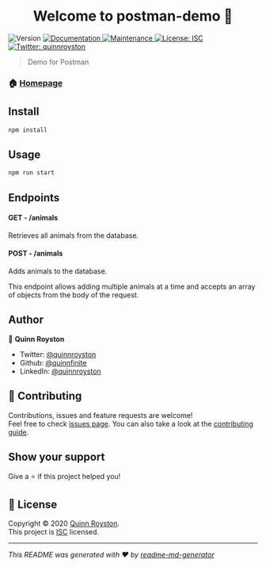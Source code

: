 <h1 align="center">Welcome to postman-demo 👋</h1>
<p>
  <img alt="Version" src="https://img.shields.io/badge/version-1.0.0-blue.svg?cacheSeconds=2592000" />
  <a href="https://github.com/quinnfinite/postman-demo#readme" target="_blank">
    <img alt="Documentation" src="https://img.shields.io/badge/documentation-yes-brightgreen.svg" />
  </a>
  <a href="https://github.com/quinnfinite/postman-demo/graphs/commit-activity" target="_blank">
    <img alt="Maintenance" src="https://img.shields.io/badge/Maintained%3F-yes-green.svg" />
  </a>
  <a href="https://github.com/quinnfinite/postman-demo/blob/master/LICENSE" target="_blank">
    <img alt="License: ISC" src="https://img.shields.io/github/license/quinnfinite/postman-demo" />
  </a>
  <a href="https://twitter.com/quinnroyston" target="_blank">
    <img alt="Twitter: quinnroyston" src="https://img.shields.io/twitter/follow/quinnroyston.svg?style=social" />
  </a>
</p>

> Demo for Postman

### 🏠 [Homepage](https://github.com/quinnfinite/postman-demo#readme)

## Install

```sh
npm install
```

## Usage

```sh
npm run start
```

## Endpoints
#### GET - /animals
Retrieves all animals from the database. 

#### POST - /animals
Adds animals to the database. 

This endpoint allows adding multiple animals at a time and accepts an array of objects from the body of the request.

## Author

👤 **Quinn Royston**

* Twitter: [@quinnroyston](https://twitter.com/quinnroyston)
* Github: [@quinnfinite](https://github.com/quinnfinite)
* LinkedIn: [@quinnroyston](https://linkedin.com/in/quinnroyston)

## 🤝 Contributing

Contributions, issues and feature requests are welcome!<br />Feel free to check [issues page](https://github.com/quinnfinite/postman-demo/issues). You can also take a look at the [contributing guide](https://github.com/quinnfinite/postman-demo/blob/master/CONTRIBUTING.md).

## Show your support

Give a ⭐️ if this project helped you!

## 📝 License

Copyright © 2020 [Quinn Royston](https://github.com/quinnfinite).<br />
This project is [ISC](https://github.com/quinnfinite/postman-demo/blob/master/LICENSE) licensed.

***
_This README was generated with ❤️ by [readme-md-generator](https://github.com/kefranabg/readme-md-generator)_